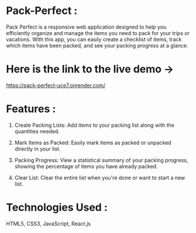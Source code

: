 # Pack-Perfect :

Pack Perfect is a responsive web application designed to help you efficiently organize and manage the items you need to pack for your trips or vacations. With this app, you can easily create a checklist of items, track which items have been packed, and see your packing progress at a glance.

# Here is the link to the live demo -> 
 https://pack-perfect-uce7.onrender.com/

# Features :

1. Create Packing Lists: Add items to your packing list along with the quantities needed.

2. Mark Items as Packed: Easily mark items as packed or unpacked directly in your list.

3. Packing Progress: View a statistical summary of your packing progress, showing the percentage of items you have already packed.

4. Clear List: Clear the entire list when you're done or want to start a new list.

# Technologies Used :

HTML5, CSS3, JavaScript, React.js

